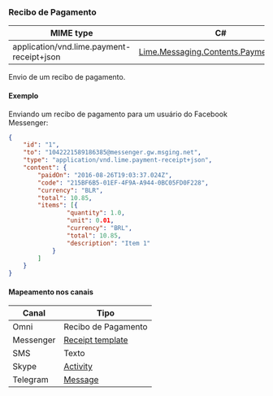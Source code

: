 ### Recibo de Pagamento
| MIME type                            | C#                                   |
|--------------------------------------|--------------------------------------|
| application/vnd.lime.payment-receipt+json | [Lime.Messaging.Contents.PaymentReceipt](https://github.com/takenet/lime-csharp/blob/master/src/Lime.Messaging/Contents/PaymentReceipt.cs) |

Envio de um recibo de pagamento. 

#### Exemplo
Enviando um recibo de pagamento para um usuário do Facebook Messenger:

```json
{
    "id": "1",
    "to": "1042221589186385@messenger.gw.msging.net",
    "type": "application/vnd.lime.payment-receipt+json",
    "content": {
        "paidOn": "2016-08-26T19:03:37.024Z",
        "code": "215BF6B5-01EF-4F9A-A944-0BC05FD0F228",
        "currency": "BLR",
        "total": 10.85,
        "items": [{
                "quantity": 1.0,
                "unit": 0.01,
                "currency": "BRL",
                "total": 10.85,
                "description": "Item 1"
            }
        ]
    }
}
```

#### Mapeamento nos canais

| Canal              | Tipo                    | 
|--------------------|-------------------------|
| Omni               | Recibo de Pagamento                |
| Messenger          | [Receipt template](https://developers.facebook.com/docs/messenger-platform/send-api-reference/receipt-template)|
| SMS                | Texto         |
| Skype              | [Activity](https://docs.botframework.com/en-us/skype/chat/#sending-messages-1)|
| Telegram           | [Message](https://core.telegram.org/bots/api#message)|

